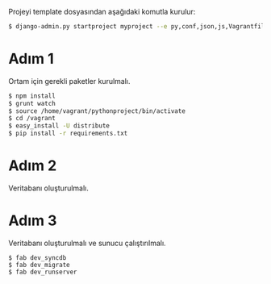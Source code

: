 Projeyi template dosyasından aşağıdaki komutla kurulur:

```bash
$ django-admin.py startproject myproject --e py,conf,json,js,Vagrantfile,sample,html,gitignore --template=https://github.com/omerucel/django-project-template/archive/master.zip
```

# Adım 1

Ortam için gerekli paketler kurulmalı.

```bash
$ npm install
$ grunt watch
$ source /home/vagrant/pythonproject/bin/activate
$ cd /vagrant
$ easy_install -U distribute
$ pip install -r requirements.txt
```

# Adım 2

Veritabanı oluşturulmalı.

# Adım 3

Veritabanı oluşturulmalı ve sunucu çalıştırılmalı.

```
$ fab dev_syncdb
$ fab dev_migrate
$ fab dev_runserver
```